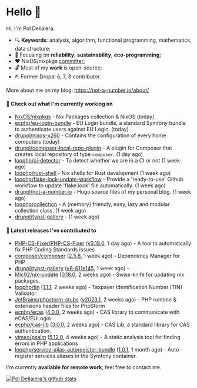 # Hello 👋

Hi, I'm Pol Dellaiera.

- 🔍 **Keywords**: analysis, algorithm, functional programming, mathematics, data structure;
- 🎯 Focusing on **reliability**, **sustainability**, **eco-programming**;
- ❤️ NixOS/nixpkgs [committer](https://github.com/orgs/NixOS/teams/nixpkgs-committers?query=drupol);
- 🔓 Most of my **work** is open-source;
- ⛏️ Former Drupal 6, 7, 8 contributor.

More about me on my blog: https://not-a-number.io/about/

#### 👷 Check out what I'm currently working on

- [NixOS/nixpkgs](https://github.com/NixOS/nixpkgs) - Nix Packages collection &amp; NixOS (today)
- [ecphp/eu-login-bundle](https://github.com/ecphp/eu-login-bundle) - EU Login bundle, a standard Symfony bundle to authenticate users against EU Login. (today)
- [drupol/nixos-x260](https://github.com/drupol/nixos-x260) - Contains the configuration of every home computers (today)
- [drupol/composer-local-repo-plugin](https://github.com/drupol/composer-local-repo-plugin) - A plugin for Composer that creates local repository of type `composer`. (1 day ago)
- [loophp/ci-detector](https://github.com/loophp/ci-detector) - To detect whether we are in a CI or not (1 week ago)
- [loophp/rust-shell](https://github.com/loophp/rust-shell) - Nix shells for Rust development (1 week ago)
- [loophp/flake-lock-update-workflow](https://github.com/loophp/flake-lock-update-workflow) - Provide a &#39;ready-to-use&#39; Github workflow to update &#39;flake.lock&#39; file automatically. (1 week ago)
- [drupol/not-a-number.io](https://github.com/drupol/not-a-number.io) - Hugo source files of my personal blog. (1 week ago)
- [loophp/collection](https://github.com/loophp/collection) - A (memory) friendly, easy, lazy and modular collection class. (1 week ago)
- [drupol/typst-gallery](https://github.com/drupol/typst-gallery) -  (1 week ago)

#### 🔭 Latest releases I've contributed to

- [PHP-CS-Fixer/PHP-CS-Fixer](https://github.com/PHP-CS-Fixer/PHP-CS-Fixer) ([v3.18.0](https://github.com/PHP-CS-Fixer/PHP-CS-Fixer/releases/tag/v3.18.0), 1 day ago) - A tool to automatically fix PHP Coding Standards issues
- [composer/composer](https://github.com/composer/composer) ([2.5.8](https://github.com/composer/composer/releases/tag/2.5.8), 1 week ago) - Dependency Manager for PHP
- [drupol/typst-gallery](https://github.com/drupol/typst-gallery) ([v8-611e145](https://github.com/drupol/typst-gallery/releases/tag/v8-611e145), 1 week ago) - 
- [Mic92/nix-update](https://github.com/Mic92/nix-update) ([0.18.0](https://github.com/Mic92/nix-update/releases/tag/0.18.0), 2 weeks ago) - Swiss-knife for updating nix packages.
- [loophp/tin](https://github.com/loophp/tin) ([1.1.1](https://github.com/loophp/tin/releases/tag/1.1.1), 2 weeks ago) - Taxpayer Identification Number (TIN) Validator
- [JetBrains/phpstorm-stubs](https://github.com/JetBrains/phpstorm-stubs) ([v2023.1](https://github.com/JetBrains/phpstorm-stubs/releases/tag/v2023.1), 2 weeks ago) - PHP runtime &amp; extensions header files for PhpStorm
- [ecphp/ecas](https://github.com/ecphp/ecas) ([4.0.0](https://github.com/ecphp/ecas/releases/tag/4.0.0), 2 weeks ago) - CAS library to communicate with eCAS/EULogin
- [ecphp/cas-lib](https://github.com/ecphp/cas-lib) ([3.0.0](https://github.com/ecphp/cas-lib/releases/tag/3.0.0), 2 weeks ago) - CAS Lib, a standard library for CAS authentication.
- [vimeo/psalm](https://github.com/vimeo/psalm) ([5.12.0](https://github.com/vimeo/psalm/releases/tag/5.12.0), 4 weeks ago) - A static analysis tool for finding errors in PHP applications
- [loophp/service-alias-autoregister-bundle](https://github.com/loophp/service-alias-autoregister-bundle) ([1.0.1](https://github.com/loophp/service-alias-autoregister-bundle/releases/tag/1.0.1), 1 month ago) - Auto register services aliases in the Symfony container.

I'm currently **available for remote work**, feel free to contact me.

[![Pol Dellaiera's github stats](https://github-readme-stats.vercel.app/api?username=drupol&count_private=true&show_icons=true)](https://github.com/drupol)
